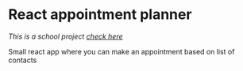 # React appointment planner

<i> This is a school project <a href="https://main--classy-souffle-cbd04c.netlify.app/contacts">check here</a> </i>

Small react app where you can make an appointment based on list of contacts
